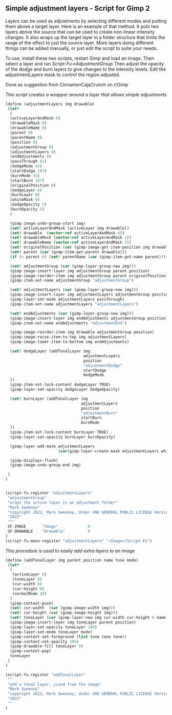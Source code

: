 ## Simple adjustment layers - Script for Gimp 2

Layers can be used as adjustments by selecting different modes and putting them
above a target layer.  Here is an example of that method.  It puts two layers
above the source that can be used to create non-linear intensity changes.
It also wraps up the target layer in a folder structure that limits the range
of the effect to just the source layer.  More layers doing different things
can be added manually, or just edit the script to suite your needs.

To use, install these two scripts, restart Gimp and load an image.  Then select
a layer and run *Script-Fu->AdjustmentGroup*  Then adjust the opacity of
the dodge and burn layers to give changes to the intensity levels.
Edit the adjustmentLayers mask to control the region adjusted.

Done as suggestion from CinnamonCajaCrunch on r/Gimp

*This script creates a wrapper around a layer that allows simple adjustments*  
```scheme
(define (adjustmentLayers img drawable)
 (let*
  (
  (activeLayerAndMask 0)
  (drawableMask 0)
  (drawableName 0)
  (parent 0)
  (parentName 0)
  (position 0)
  (adjustmentGroup 0)
  (adjustmentLayers 0)
  (endAdjustments 0)
  (passThrough 61)
  (dodgeMode 42)
  (startDodge 107)
  (burnMode 43)
  (startBurn 107)
  (originalPosition 0)
  (dodgeLayer 0)
  (burnLayer 0)
  (whiteMask 0)
  (dodgeOpacity 5)
  (burnOpacity 5)
  )

  (gimp-image-undo-group-start img)
  (set! activeLayerAndMask (activeLayer img drawable))
  (set! drawable  (vector-ref activeLayerAndMask 0))
  (set! drawableMask (vector-ref activeLayerAndMask 1))
  (set! drawableName (vector-ref activeLayerAndMask 2))
  (set! originalPosition (car (gimp-image-get-item-position img drawable)))
  (set! parent (car (gimp-item-get-parent drawable)))
  (if (> parent 0) (set! parentName (car (gimp-item-get-name parent))))

  (set! adjustmentGroup (car (gimp-layer-group-new img)))
  (gimp-image-insert-layer img adjustmentGroup parent position)
  (gimp-image-reorder-item img adjustmentGroup parent originalPosition)
  (gimp-item-set-name adjustmentGroup "adjustmentGroup")

  (set! adjustmentLayers (car (gimp-layer-group-new img)))
  (gimp-image-insert-layer img adjustmentLayers adjustmentGroup position)
  (gimp-layer-set-mode adjustmentLayers passThrough)
  (gimp-item-set-name adjustmentLayers "adjustmentLayers")

  (set! endAdjustments (car (gimp-layer-group-new img)))
  (gimp-image-insert-layer img endAdjustments adjustmentGroup position)
  (gimp-item-set-name endAdjustments "adjustmentEnd")

  (gimp-image-reorder-item img drawable adjustmentGroup position)
  (gimp-image-raise-item-to-top img adjustmentLayers)
  (gimp-image-lower-item-to-bottom img endAdjustments)

  (set! dodgeLayer (addTonalLayer img
                                  adjustmentLayers
                                  position
                                  "adjustmentDodge"
                                  startDodge
                                  dodgeMode
  ))
  (gimp-item-set-lock-content dodgeLayer TRUE)
  (gimp-layer-set-opacity dodgeLayer dodgeOpacity)

  (set! burnLayer (addTonalLayer img
                                 adjustmentLayers
                                 position
                                 "adjustmentBurn"
                                 startBurn
                                 burnMode
  ))
  (gimp-item-set-lock-content burnLayer TRUE)
  (gimp-layer-set-opacity burnLayer burnOpacity)

  (gimp-layer-add-mask adjustmentLayers
                       (car(gimp-layer-create-mask adjustmentLayers whiteMask)))

  (gimp-displays-flush)
  (gimp-image-undo-group-end img)

 )
)


(script-fu-register "adjustmentLayers"
 "adjustmentGroup"
 "wraps the active layer in an adjustment folder"
 "Mark Sweeney"
 "copyright 2022, Mark Sweeney, Under GNU GENERAL PUBLIC LICENSE Version 3"
 "2022"
 "*"
 SF-IMAGE       "Image"             0
 SF-DRAWABLE    "Drawable"          0
)
(script-fu-menu-register "adjustmentLayers" "<Image>/Script-Fu")
```

*This procedure is used to easily add extra layers to an image*
```scheme
(define (addTonalLayer img parent position name tone mode)
 (let*
  (
   (activeLayer 0)
   (toneLayer 0)
   (cur-width 0)
   (cur-height 0)
   (normalMode 28)
  )
  (gimp-context-push)
  (set! cur-width  (car (gimp-image-width img)))
  (set! cur-height (car (gimp-image-height img)))
  (set! toneLayer (car (gimp-layer-new img cur-width cur-height 0 name 100 28)))
  (gimp-image-insert-layer img toneLayer parent position)
  (gimp-layer-set-opacity toneLayer 100)
  (gimp-layer-set-mode toneLayer mode)
  (gimp-context-set-foreground (list tone tone tone))
  (gimp-context-set-opacity 100)
  (gimp-drawable-fill toneLayer 0)
  (gimp-context-pop)
  toneLayer
 )
)

(script-fu-register "addTonalLayer"
 ""
 "add a tonal layer, sized from the image"
 "Mark Sweeney"
 "copyright 2022, Mark Sweeney, Under GNU GENERAL PUBLIC LICENSE Version 3"
 "2022"
 ""
)
```
